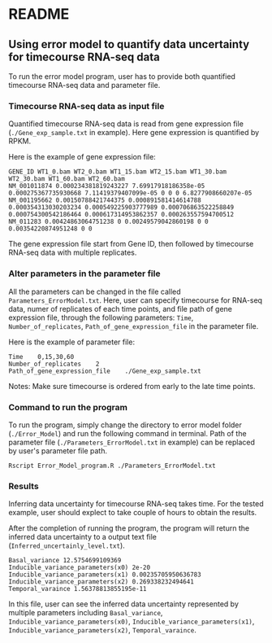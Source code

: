 # README

## Using error model to quantify data uncertainty for timecourse RNA-seq data
To run the error model program, user has to provide both quantified timecourse RNA-seq data and parameter file. 

### Timecourse RNA-seq data as input file
Quantified timecourse RNA-seq data is read from gene expression file (`./Gene_exp_sample.txt` in example). Here gene expression is quantified by RPKM. 

Here is the example of gene expression file:
```
GENE_ID WT1_0.bam WT2_0.bam WT1_15.bam WT2_15.bam WT1_30.bam WT2_30.bam WT1_60.bam WT2_60.bam
NM_001011874 0.000234381819243227 7.69917918186358e-05 0.000275367735930668 7.11419379407099e-05 0 0 0 6.8277908660207e-05
NM_001195662 0.00150788421744375 0.000891581414614788 0.000354313030203234 0.000549225903777989 0.000706863522258849 0.000754300542186464 0.000617314953862357 0.000263557594700512
NM_011283 0.00424863064751238 0 0.00249579042860198 0 0 0.00354220874951248 0 0
```
The gene expression file start from Gene ID, then followed by timecourse RNA-seq data with multiple replicates.


### Alter parameters in the parameter file
All the parameters can be changed in the file called `Parameters_ErrorModel.txt`. Here, user can specify timecourse for RNA-seq data, numer of replicates of each time points, and file path of gene expression file, through the following parameters: `Time`, `Number_of_replicates`, `Path_of_gene_expression_file` in the parameter file.

Here is the example of parameter file:
```
Time	0,15,30,60
Number_of_replicates	2
Path_of_gene_expression_file	./Gene_exp_sample.txt
```

Notes:
Make sure timecourse is ordered from early to the late time points.

### Command to run the program
To run the program, simply change the directory to error model folder (`./Error_Model`) and run the following command in terminal. Path of the parameter file (`./Parameters_ErrorModel.txt` in example) can be replaced by user's parameter file path.
```
Rscript Error_Model_program.R ./Parameters_ErrorModel.txt
```

### Results
Inferring data uncertainty for timecourse RNA-seq takes time. For the tested example, user should explect to take couple of hours to obtain the results.

After the completion of running the program, the program will return the inferred data uncertainty to a output text file (`Inferred_uncertainly_level.txt`).
```
Basal_variance 12.5754699109369
Inducible_variance_parameters(x0) 2e-20
Inducible_variance_parameters(x1) 0.00235705950636783
Inducible_variance_parameters(x2) 0.269338232494641
Temporal_varaince 1.56378813855195e-11
```

In this file, user can see the inferred data uncertainty represented by multiple parameters including `Basal_variance`, `Inducible_variance_parameters(x0)`, `Inducible_variance_parameters(x1)`, `Inducible_variance_parameters(x2)`, `Temporal_varaince`.
